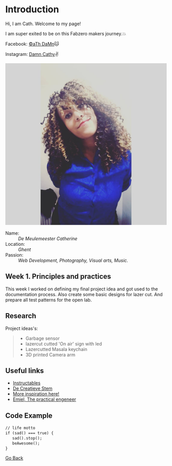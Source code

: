 # Introduction

Hi, I am Cath. Welcome to my page!

I am super exited to be on this Fabzero makers journey.💥

Facebook: [©aTh DaMn](https://www.facebook.com/damncath)🐱

Instagram: [Damn Cathy](https://www.instagram.com/damncathy/)✌️

![Profile Images](./Images/moi.jpg)

<dl>
  <dt>Name:</dt>
  <dd><em>De Meulemeester Catherine</em></dd>

  <dt>Location:</dt>
  <dd><em>Ghent</em></dd>
  <dt>Passion:</dt>
  <dd><em>Web Development, Photography, Visual arts, Music.</em></dd>

</dl>

## Week 1. Principles and practices

This week I worked on defining my final project idea and got used to the documentation process.
Also create some basic designs for lazer cut. And prepare all test patterns for the open lab.

## Research

Project ideas's:

> - Garbage sensor
> - lazercut cutted 'On air' sign with led
> - Lazercutted Masala keychain
> - 3D printed Camera arm

## Useful links

- [Instructables](https://www.instructables.com)
- [De Creatieve Stem](http://decreatievestem.be/projecten)
- [More inspiration here!](https://www.thingiverse.com)
- [Emiel, The practical engeneer](https://thepracticalengineer.com/)

## Code Example

```
// life motto
if (sad() === true) {
   sad().stop();
   beAwesome();
}
```

[Go Back](../README.md)